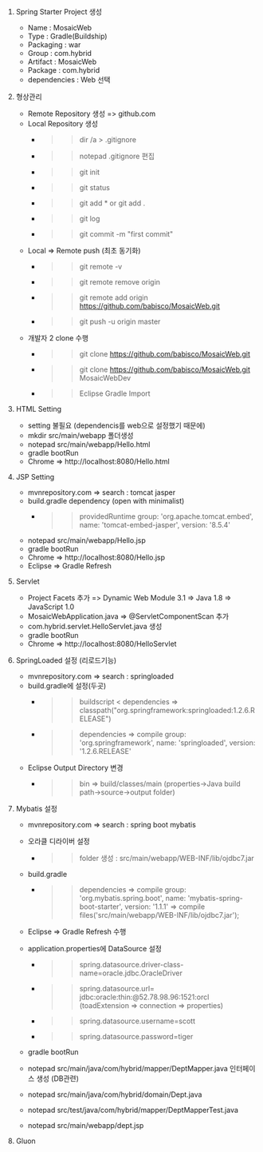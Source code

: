 1. Spring Starter Project 생성
	
	- Name : MosaicWeb
	- Type : Gradle(Buildship)
	- Packaging : war
	- Group : com.hybrid
	- Artifact : MosaicWeb
	- Package : com.hybrid
	- dependencies : Web 선택

2. 형상관리 

	- Remote Repository 생성 => github.com
	- Local Repository 생성
		- >> dir /a > .gitignore
		- >> notepad .gitignore 편집
		- >> git init
		- >> git status
		- >> git add * or git add .
		- >> git log
		- >> git commit -m "first commit"
	- Local => Remote push (최초 동기화)
		- >> git remote -v
		- >> git remote remove origin
		- >> git remote add origin https://github.com/babisco/MosaicWeb.git
		- >> git push -u origin master 
	- 개발자 2 clone 수행
		- >> git clone https://github.com/babisco/MosaicWeb.git
		- >> git clone https://github.com/babisco/MosaicWeb.git MosaicWebDev
		- >> Eclipse Gradle Import

3. HTML Setting
	
	- setting 불필요 (dependencis를 web으로 설정했기 때문에)
	- mkdir src/main/webapp 폴더생성
	- notepad src/main/webapp/Hello.html
	- gradle bootRun
	- Chrome => http://localhost:8080/Hello.html

4. JSP Setting
	
	- mvnrepository.com => search : tomcat jasper
	- build.gradle dependency (open with minimalist)
		- >> providedRuntime group: 'org.apache.tomcat.embed', name: 'tomcat-embed-jasper', version: '8.5.4' 
	- notepad src/main/webapp/Hello.jsp
	- gradle bootRun
	- Chrome => http://localhost:8080/Hello.jsp
	- Eclipse => Gradle Refresh

5. Servlet

	- Project Facets 추가
		=> Dynamic Web Module 3.1 
		=> Java 1.8
		=> JavaScript 1.0
	- MosaicWebApplication.java => @ServletComponentScan 추가
	- com.hybrid.servlet.HelloServlet.java 생성
	- gradle bootRun
	- Chrome => http://localhost:8080/HelloServlet
	
6. SpringLoaded 설정 (리로드기능)
	
	- mvnrepository.com => search : springloaded
	- build.gradle에 설정(두곳)
		- >> buildscript < dependencies => classpath("org.springframework:springloaded:1.2.6.RELEASE")
		- >> dependencies => compile group: 'org.springframework', name: 'springloaded', version: '1.2.6.RELEASE'
	- Eclipse Output Directory 변경
		- >> bin => build/classes/main
		(properties->Java build path->source->output folder)
		 
7. Mybatis 설정

	- mvnrepository.com => search : spring boot mybatis
	- 오라클 디라이버 설정 
		- >> folder 생성 : src/main/webapp/WEB-INF/lib/ojdbc7.jar
	- build.gradle 
		- >> dependencies => compile group: 'org.mybatis.spring.boot', name: 'mybatis-spring-boot-starter', version: '1.1.1'
						  => compile files('src/main/webapp/WEB-INF/lib/ojdbc7.jar'); 
	- Eclipse => Gradle Refresh 수행
	- application.properties에 DataSource 설정
		- >> spring.datasource.driver-class-name=oracle.jdbc.OracleDriver
		- >> spring.datasource.url= jdbc:oracle:thin:@52.78.98.96:1521:orcl 
			 (toadExtension => connection => properties)
		- >> spring.datasource.username=scott
		- >> spring.datasource.password=tiger
	- gradle bootRun 
	
	- notepad src/main/java/com/hybrid/mapper/DeptMapper.java 인터페이스 생성 (DB관련)
	- notepad src/main/java/com/hybrid/domain/Dept.java 
	- notepad src/test/java/com/hybrid/mapper/DeptMapperTest.java
	- notepad src/main/webapp/dept.jsp
	
	
	
	
	
	
	
	
	

8. Gluon
